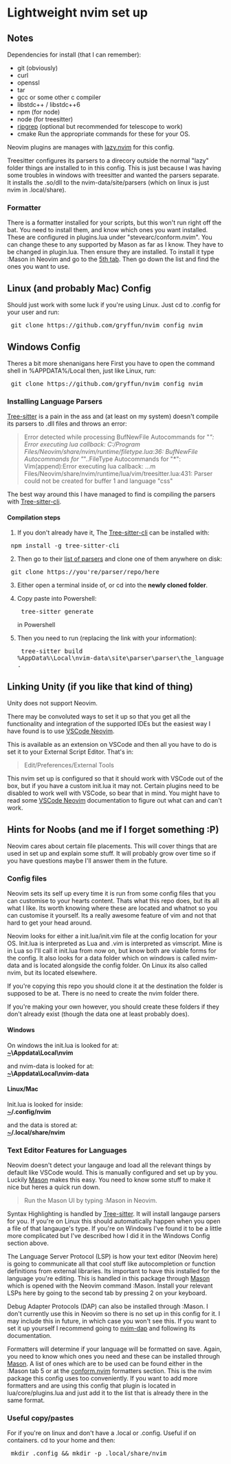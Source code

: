 # Lightweight nvim set up

## Notes

Dependencies for install (that I can remember):

- git (obviously)
- curl
- openssl
- tar
- gcc or some other c compiler
- libstdc++ / libstdc++6
- npm (for node)
- node (for treesitter)
- [ripgrep](https://github.com/BurntSushi/ripgrep?tab=readme-ov-file) (optional but recommended for telescope to work)
- cmake
  Run the appropriate commands for these for your OS.

Neovim plugins are manages with [lazy.nvim](https://github.com/folke/lazy.nvim) for this config.

Treesitter configures its parsers to a direcory outside the normal "lazy" folder things are installed to in this config. This is just because I was having some troubles in windows with treesitter and wanted the parsers separate. It installs the .so/dll to the nvim-data/site/parsers (which on linux is just nvim in .local/share).

### Formatter

There is a formatter installed for your scripts, but this won't run right off the bat. You need to install them, and know which ones you want installed. These are configured in plugins.lua under "stevearc/conform.nvim". You can change these to any supported by Mason as far as I know. They have to be changed in plugin.lua. Then ensure they are installed. To install it type :Mason in Neovim and go to the [5th tab](# "Hit 5 on your keyboard with Mason's UI open"). Then go down the list and find the ones you want to use.

## Linux (and probably Mac) Config

Should just work with some luck if you're using Linux. Just cd to .config for your user and run:

<pre> git clone https://github.com/gryffun/nvim_config nvim </pre>

## Windows Config

Theres a bit more shenanigans here
First you have to open the command shell in %APPDATA%/Local then, just like Linux, run:

<pre> git clone https://github.com/gryffun/nvim_config nvim </pre>

### Installing Language Parsers

[Tree-sitter](https://github.com/nvim-treesitter/nvim-treesitter) is a pain in the ass and (at least on my system) doesn't compile its parsers to .dll files and throws an error:

> Error detected while processing BufNewFile Autocommands for "_": Error executing lua callback: C:/Program Files/Neovim/share/nvim/runtime/filetype.lua:36: BufNewFile Autocommands for "_"..FileType Autocommands for "\*": Vim(append):Error executing lua callback: ...m Files/Neovim/share/nvim/runtime/lua/vim/treesitter.lua:431: Parser could not be created for buffer 1 and language "css"

The best way around this I have managed to find is compiling the parsers with [Tree-sitter-cli](https://github.com/tree-sitter/tree-sitter/blob/master/cli/README.md).

#### Compilation steps

1. If you don't already have it, The [Tree-sitter-cli](https://github.com/tree-sitter/tree-sitter/blob/master/cli/README.md) can be installed with:
<pre> npm install -g tree-sitter-cli </pre>

2. Then go to their [list of parsers](https://github.com/tree-sitter/tree-sitter/wiki/List-of-parsers) and clone one of them anywhere on disk:
<pre> git clone https://you're/parser/repo/here </pre>

3. Either open a terminal inside of, or cd into the **newly cloned folder**.

4. Copy paste into Powershell: <pre> tree-sitter generate </pre> in Powershell

5. Then you need to run (replacing the link with your information): <pre> tree-sitter build %AppData%\Local\nvim-data\site\parser\parser\the_language_name_in_lowecase.dll . </pre>

## Linking Unity (if you like that kind of thing)

Unity does not support Neovim.

There may be convoluted ways to set it up so that you get all the functionality and integration of the supported IDEs but the easiest way I have found is to use [VSCode Neovim](https://github.com/vscode-neovim/vscode-neovim).

This is available as an extension on VSCode and then all you have to do is set it to your External Script Editor. That's in:

> Edit/Preferences/External Tools

This nvim set up is configured so that it should work with VSCode out of the box, but if you have a custom init.lua it may not. Certain plugins need to be disabled to work well with VSCode, so bear that in mind. You might have to read some [VSCode Neovim](https://github.com/vscode-neovim/vscode-neovim) documentation to figure out what can and can't work.

## Hints for Noobs (and me if I forget something :P)

Neovim cares about certain file placements. This will cover things that are used in set up and explain some stuff. It will probably grow over time so if you have questions maybe I'll answer them in the future.

### Config files

Neovim sets its self up every time it is run from some config files that you can customise to your hearts content. Thats what this repo does, but its all what I like. Its worth knowing where these are located and whatnot so you can customise it yourself. Its a really awesome feature of vim and not that hard to get your head around.

Neovim looks for either a init.lua/init.vim file at the config location for your OS. Init.lua is interpreted as Lua and .vim is interpreted as vimscript. Mine is in Lua so I'll call it init.lua from now on, but know both are viable forms for the config. It also looks for a data folder which on windows is called nvim-data and is located alongside the config folder. On Linux its also called nvim, but its located elsewhere.

If you're copying this repo you should clone it at the destination the folder is supposed to be at. There is no need to create the nvim folder there.

If you're making your own however, you should create these folders if they don't already exist (though the data one at least probably does).

#### Windows

On windows the init.lua is looked for at:<br>
**[~](# "Hint: If you didn't know, this is a shorthand for user home. On windows thats C:\\Users\\YOU!")\Appdata\Local\nvim**

and nvim-data is looked for at:<br>
**[~](# "Hint: If you didn't know, this is a shorthand for user home. On windows thats C:\\Users\\YOU!")\Appdata\Local\nvim-data**

#### Linux/Mac

Init.lua is looked for inside:<br>
**[~](# "Hint: If you didn't know, this is a shorthand for user home.")/.config/nvim**

and the data is stored at:<br>
**[~](# "Hint: If you didn't know, this is a shorthand for user home.")/.local/share/nvim**

### Text Editor Features for Languages

Neovim doesn't detect your langauge and load all the relevant things by default like VSCode would. This is manually configured and set up by you. Luckily [Mason](https://github.com/mason-org/mason.nvim) makes this easy. You need to know some stuff to make it nice but heres a quick run down.

> Run the Mason UI by typing :Mason in Neovim.

Syntax Highlighting is handled by [Tree-sitter](https://github.com/nvim-treesitter/nvim-treesitter). It will install langauge parsers for you. If you're on Linux this should automatically happen when you open a file of that langauge's type. If you're on Windows I've found it to be a little more complicated but I've described how I did it in the Windows Config section above.

The Language Server Protocol (LSP) is how your text editor (Neovim here) is going to communicate all that cool stuff like autocompletion or function definitions from external libraries.
Its important to have this installed for the language you're editing. This is handled in this package through [Mason](https://github.com/mason-org/mason.nvim) which is opened with the Neovim command :Mason. Install your relevant LSPs here by going to the second tab by pressing 2 on your keyboard.

Debug Adapter Protocols (DAP) can also be installed through :Mason. I don't currently use this in Neovim so there is no set up in this config for it. I may include this in future, in which case you won't see this. If you want to set it up yourself I recommend going to [nvim-dap](https://github.com/mfussenegger/nvim-dap) and following its documentation.

Formatters will determine if your language will be formatted on save. Again, you need to know which ones you need and these can be installed through [Mason](https://github.com/mason-org/mason.nvim). A list of ones which are to be used can be found either in the :Mason tab 5 or at the [conform.nvim](https://github.com/stevearc/conform.nvim) formatters section. This is the nvim package this config uses too conveniently. If you want to add more formatters and are using this config that plugin is located in lua/core/plugins.lua and just add it to the list that is already there in the same format.

### Useful copy/pastes

For if you're on linux and don't have a .local or .config. Useful if on containers. cd to your home and then:

<pre> mkdir .config && mkdir -p .local/share/nvim </pre>
